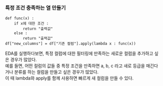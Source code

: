 ### 특정 조건 충족하는 열 만들기

```
def func(x) :
    if x에 대한 조건 :
        return "출력값"
    else :
        return "출력값"
df["new_columns"] = df["기존 컬럼"].apply(lambda x : func(x))
```

EDA를 실행하다보면, 특정 컬럼에 대한 필터링에 만족하는 새로운 컬럼을 추가하고 싶은 경우가 많았다. </br> 
예를 들면, 어떤 컬럼의 값들 중 특정 조건을 만족하면 a, b, c 라고 새로 등급을 매긴다거나 분류를 하는 컬럼을 만들고 싶은 경우가 많았다. </br>
이 때 lambda와 apply를 함께 사용하면 빠르게 새 컬럼을 만들 수 있다. </br> 
